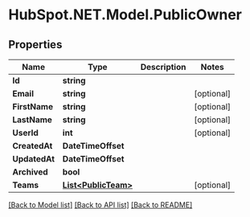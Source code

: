# HubSpot.NET.Model.PublicOwner

## Properties

Name | Type | Description | Notes
------------ | ------------- | ------------- | -------------
**Id** | **string** |  | 
**Email** | **string** |  | [optional] 
**FirstName** | **string** |  | [optional] 
**LastName** | **string** |  | [optional] 
**UserId** | **int** |  | [optional] 
**CreatedAt** | **DateTimeOffset** |  | 
**UpdatedAt** | **DateTimeOffset** |  | 
**Archived** | **bool** |  | 
**Teams** | [**List&lt;PublicTeam&gt;**](PublicTeam.md) |  | [optional] 

[[Back to Model list]](../README.md#documentation-for-models) [[Back to API list]](../README.md#documentation-for-api-endpoints) [[Back to README]](../README.md)

